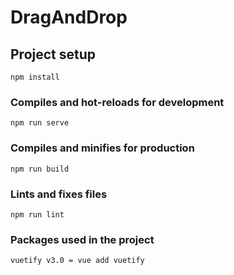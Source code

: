# DragAndDrop

## Project setup
```
npm install
```

### Compiles and hot-reloads for development
```
npm run serve
```

### Compiles and minifies for production
```
npm run build
```

### Lints and fixes files
```
npm run lint
```

### Packages used in the project
```
vuetify v3.0 = vue add vuetify
```
